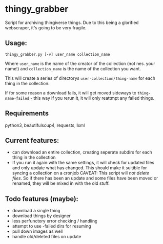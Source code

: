 # thingy_grabber
Script for archiving thingiverse things. Due to this being a glorified webscraper, it's going to be very fragile.

## Usage:
`thingy_grabber.py [-v] user_name collection_name`

Where `user_name` is the name of the creator of the collection (not nes. your name!) and `collection_name` is the name of the collection you want.

This will create a series of directorys `user-collection/thing-name` for each thing in the collection.

If for some reason a download fails, it will get moved sideways to `thing-name-failed` - this way if you rerun it, it will only reattmpt any failed things.

## Requirements
python3, beautifulsoup4, requests, lxml

## Current features:
- can download an entire collection, creating seperate subdirs for each thing in the collection
- If you run it again with the same settings, it will check for updated files and only update what has changed. This should make it suitible for syncing a collection on a cronjob
CAVEAT: This script will *not delete files*. So if there has been an update and some files have been moved or renamed, they will be mixed in with the old stuff.


## Todo features (maybe):
- download a single thing
- download things by designer
- less perfunctory error checking / handling
- attempt to use -failed dirs for resuming
- pull down images as well
- handle old/deleted files on update
